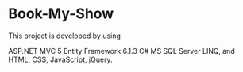 # Book-My-Show
This project is developed by using

ASP.NET MVC 5
Entity Framework 6.1.3
C#
MS SQL Server
LINQ,
and HTML, CSS, JavaScript, jQuery.
